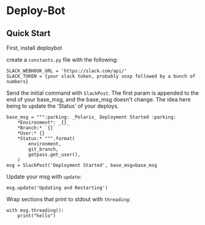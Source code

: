 # Deploy-Bot

## Quick Start
First, install deploybot

create a `constants.py` file with the following:

```
SLACK_WEBHOOK_URL = 'https://slack.com/api/'
SLACK_TOKEN = {your slack token, probably xoxp followed by a bunch of numbers}
```

Send the initial command with `SlackPost`. The first param is appended to the end of your base_msg, and the base_msg doesn't change. The idea here being to update the 'Status' of your deploys.
```
base_msg = """:parking: _Polaris_ Deployment Started :parking:
    *Environment*: _{}_
    *Branch:* `{}`
    *User:* {}
    *Status:* """.format(
        environment,
        git_branch,
        getpass.get_user(),
    )
msg = SlackPost('Deployment Started', base_msg=base_msg
```

Update your msg with `update`:
```
msg.update('Updating and Restarting')
```

Wrap sections that print to stdout with `threading`:
```
with msg.threading():
    print("hello")
```
